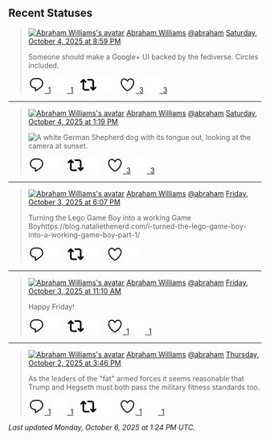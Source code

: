 ## Recent Statuses

> <a href="https://indieweb.social/@abraham"><img alt="Abraham Williams's avatar" src="https://cdn.masto.host/indiewebsocial/accounts/avatars/109/292/540/382/343/163/original/d00f2e03ce9c85b1.jpg" height="24" width="24" ></a> [Abraham Williams](https://indieweb.social/@abraham) [@abraham](https://indieweb.social/@abraham) [Saturday, October 4, 2025 at 8:59 PM](https://indieweb.social/@abraham/115317904388684224)
>
> Someone should make a Google+ UI backed by the fediverse. Circles included.
>
> [![Reply](./images/reply_light.svg#gh-light-mode-only "Reply")&ensp;1](https://indieweb.social/@abraham/115317904388684224#gh-light-mode-only)[![Reply](./images/reply.svg#gh-dark-mode-only "Reply")&ensp;1](https://indieweb.social/@abraham/115317904388684224#gh-dark-mode-only)&emsp;[![Boost](./images/retweet_light.svg#gh-light-mode-only "Boost")](https://indieweb.social/@abraham/115317904388684224#gh-light-mode-only)[![Boost](./images/retweet.svg#gh-dark-mode-only "Boost")](https://indieweb.social/@abraham/115317904388684224#gh-dark-mode-only)&emsp;[![Favorite](./images/like_light.svg#gh-light-mode-only "Favorite")&ensp;3](https://indieweb.social/@abraham/115317904388684224#gh-light-mode-only)[![Favorite](./images/like.svg#gh-dark-mode-only "Favorite")&ensp;3](https://indieweb.social/@abraham/115317904388684224#gh-dark-mode-only)


---

> <a href="https://indieweb.social/@abraham"><img alt="Abraham Williams's avatar" src="https://cdn.masto.host/indiewebsocial/accounts/avatars/109/292/540/382/343/163/original/d00f2e03ce9c85b1.jpg" height="24" width="24" ></a> [Abraham Williams](https://indieweb.social/@abraham) [@abraham](https://indieweb.social/@abraham) [Saturday, October 4, 2025 at 1:19 PM](https://indieweb.social/@abraham/115316096159259461)
>
> 
>
> ![A white German Shepherd dog with its tongue out, looking at the camera at sunset.](https://cdn.masto.host/indiewebsocial/media_attachments/files/115/316/094/631/563/049/original/0a2db222b37beea7.jpg)
>
> [![Reply](./images/reply_light.svg#gh-light-mode-only "Reply")](https://indieweb.social/@abraham/115316096159259461#gh-light-mode-only)[![Reply](./images/reply.svg#gh-dark-mode-only "Reply")](https://indieweb.social/@abraham/115316096159259461#gh-dark-mode-only)&emsp;[![Boost](./images/retweet_light.svg#gh-light-mode-only "Boost")](https://indieweb.social/@abraham/115316096159259461#gh-light-mode-only)[![Boost](./images/retweet.svg#gh-dark-mode-only "Boost")](https://indieweb.social/@abraham/115316096159259461#gh-dark-mode-only)&emsp;[![Favorite](./images/like_light.svg#gh-light-mode-only "Favorite")&ensp;3](https://indieweb.social/@abraham/115316096159259461#gh-light-mode-only)[![Favorite](./images/like.svg#gh-dark-mode-only "Favorite")&ensp;3](https://indieweb.social/@abraham/115316096159259461#gh-dark-mode-only)


---

> <a href="https://indieweb.social/@abraham"><img alt="Abraham Williams's avatar" src="https://cdn.masto.host/indiewebsocial/accounts/avatars/109/292/540/382/343/163/original/d00f2e03ce9c85b1.jpg" height="24" width="24" ></a> [Abraham Williams](https://indieweb.social/@abraham) [@abraham](https://indieweb.social/@abraham) [Friday, October 3, 2025 at 6:07 PM](https://indieweb.social/@abraham/115311565687952110)
>
> Turning the Lego Game Boy into a working Game Boyhttps://blog.nataliethenerd.com/i-turned-the-lego-game-boy-into-a-working-game-boy-part-1/
>
> [![Reply](./images/reply_light.svg#gh-light-mode-only "Reply")](https://indieweb.social/@abraham/115311565687952110#gh-light-mode-only)[![Reply](./images/reply.svg#gh-dark-mode-only "Reply")](https://indieweb.social/@abraham/115311565687952110#gh-dark-mode-only)&emsp;[![Boost](./images/retweet_light.svg#gh-light-mode-only "Boost")](https://indieweb.social/@abraham/115311565687952110#gh-light-mode-only)[![Boost](./images/retweet.svg#gh-dark-mode-only "Boost")](https://indieweb.social/@abraham/115311565687952110#gh-dark-mode-only)&emsp;[![Favorite](./images/like_light.svg#gh-light-mode-only "Favorite")](https://indieweb.social/@abraham/115311565687952110#gh-light-mode-only)[![Favorite](./images/like.svg#gh-dark-mode-only "Favorite")](https://indieweb.social/@abraham/115311565687952110#gh-dark-mode-only)


---

> <a href="https://indieweb.social/@abraham"><img alt="Abraham Williams's avatar" src="https://cdn.masto.host/indiewebsocial/accounts/avatars/109/292/540/382/343/163/original/d00f2e03ce9c85b1.jpg" height="24" width="24" ></a> [Abraham Williams](https://indieweb.social/@abraham) [@abraham](https://indieweb.social/@abraham) [Friday, October 3, 2025 at 11:10 AM](https://indieweb.social/@abraham/115309924322653173)
>
> Happy Friday!
>
> [![Reply](./images/reply_light.svg#gh-light-mode-only "Reply")](https://indieweb.social/@abraham/115309924322653173#gh-light-mode-only)[![Reply](./images/reply.svg#gh-dark-mode-only "Reply")](https://indieweb.social/@abraham/115309924322653173#gh-dark-mode-only)&emsp;[![Boost](./images/retweet_light.svg#gh-light-mode-only "Boost")](https://indieweb.social/@abraham/115309924322653173#gh-light-mode-only)[![Boost](./images/retweet.svg#gh-dark-mode-only "Boost")](https://indieweb.social/@abraham/115309924322653173#gh-dark-mode-only)&emsp;[![Favorite](./images/like_light.svg#gh-light-mode-only "Favorite")&ensp;1](https://indieweb.social/@abraham/115309924322653173#gh-light-mode-only)[![Favorite](./images/like.svg#gh-dark-mode-only "Favorite")&ensp;1](https://indieweb.social/@abraham/115309924322653173#gh-dark-mode-only)


---

> <a href="https://indieweb.social/@abraham"><img alt="Abraham Williams's avatar" src="https://cdn.masto.host/indiewebsocial/accounts/avatars/109/292/540/382/343/163/original/d00f2e03ce9c85b1.jpg" height="24" width="24" ></a> [Abraham Williams](https://indieweb.social/@abraham) [@abraham](https://indieweb.social/@abraham) [Thursday, October 2, 2025 at 3:46 PM](https://indieweb.social/@abraham/115305347165323242)
>
> As the leaders of the &quot;fat&quot; armed forces it seems reasonable that Trump and Hegseth must both pass the military fitness standards too.
>
> [![Reply](./images/reply_light.svg#gh-light-mode-only "Reply")&ensp;1](https://indieweb.social/@abraham/115305347165323242#gh-light-mode-only)[![Reply](./images/reply.svg#gh-dark-mode-only "Reply")&ensp;1](https://indieweb.social/@abraham/115305347165323242#gh-dark-mode-only)&emsp;[![Boost](./images/retweet_light.svg#gh-light-mode-only "Boost")](https://indieweb.social/@abraham/115305347165323242#gh-light-mode-only)[![Boost](./images/retweet.svg#gh-dark-mode-only "Boost")](https://indieweb.social/@abraham/115305347165323242#gh-dark-mode-only)&emsp;[![Favorite](./images/like_light.svg#gh-light-mode-only "Favorite")&ensp;1](https://indieweb.social/@abraham/115305347165323242#gh-light-mode-only)[![Favorite](./images/like.svg#gh-dark-mode-only "Favorite")&ensp;1](https://indieweb.social/@abraham/115305347165323242#gh-dark-mode-only)


_Last updated Monday, October 6, 2025 at 1:24 PM UTC._
